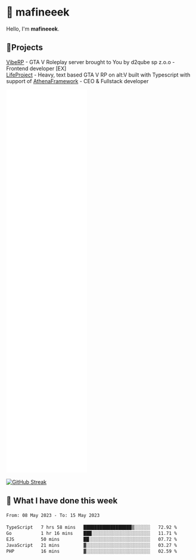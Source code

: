 # 👋 mafineeek
Hello, I'm **mafineeek**.

## 📝Projects

[VibeRP](https://v-rp.pl) - GTA V Roleplay server brought to You by d2qube sp z.o.o - Frontend developer [EX]
<br>
[LifeProject](https://github.com/LifeProject-Roleplay/) - Heavy, text based GTA V RP on alt:V built with Typescript with support of [AthenaFramework](https://github.com/Athena-Roleplay-Framework/) - CEO & Fullstack developer

![](./github-metrics.svg)

[![GitHub Streak](https://streak-stats.demolab.com/?user=mafineeek)](https://git.io/streak-stats)

## 📰 What I have done this week
<!--START_SECTION:waka-->

```text
From: 08 May 2023 - To: 15 May 2023

TypeScript   7 hrs 58 mins   ██████████████████▒░░░░░░   72.92 %
Go           1 hr 16 mins    ███░░░░░░░░░░░░░░░░░░░░░░   11.71 %
EJS          50 mins         ██░░░░░░░░░░░░░░░░░░░░░░░   07.72 %
JavaScript   21 mins         ▓░░░░░░░░░░░░░░░░░░░░░░░░   03.27 %
PHP          16 mins         ▓░░░░░░░░░░░░░░░░░░░░░░░░   02.59 %
```

<!--END_SECTION:waka-->

